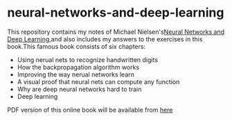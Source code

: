 # neural-networks-and-deep-learning

This repository contains my notes of Michael Nielsen's[Neural Networks and Deep Learning](http://neuralnetworksanddeeplearning.com),and also includes my answers to the exercises in this book.This famous book consists of six chapters:

* Using nerual nets to recognize handwritten digits
* How the backpropagation algorithm works
* Improving the way nerual networks learn
* A visual proof that neural nets can compute any function
* Why are deep neural networks hard to train
* Deep learning

PDF version of this online book will be available from [here](https://static.latexstuio.net/article/2018/0912/neuralnetworksanddeeplearning.pdf)